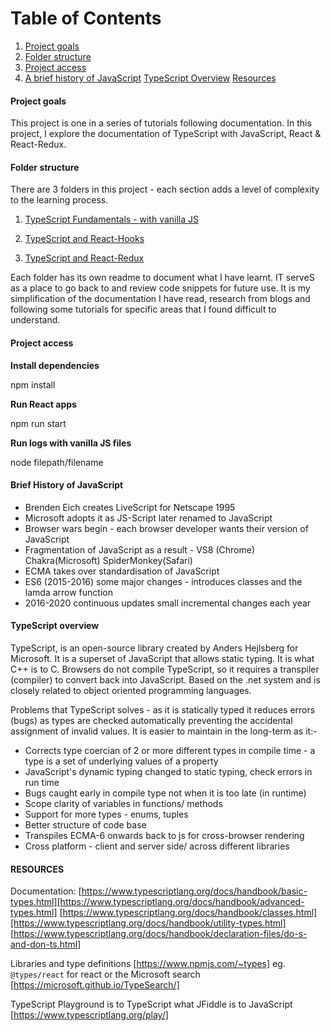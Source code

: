 # Table of Contents

1. [Project goals](#Project-goals)
2. [Folder structure](#Folder-structure)
3. [Project access](#Project-access)
4. [A brief history of JavaScript](#Brief-History-of-JavaScript)
   [TypeScript Overview](#TypeScript-overview)
   [Resources](#Resources)

#### Project goals

This project is one in a series of tutorials following documentation. In this project, I explore the documentation of TypeScript with JavaScript, React & React-Redux.

#### Folder structure

There are 3 folders in this project - each section adds a level of complexity to the learning process.

1. [TypeScript Fundamentals - with vanilla JS](https://github.com/SumiSastri/Typescript-with-React/tree/master/node-ts)

2. [TypeScript and React-Hooks](https://github.com/SumiSastri/Typescript-with-React/tree/master/to-do-list-ts)

3. [TypeScript and React-Redux](https://github.com/SumiSastri/Typescript-with-React/tree/master/react-redux-ts)

Each folder has its own readme to document what I have learnt. IT serveS as a place to go back to and review code snippets for future use. It is my simplification of the documentation I have read, research from blogs and following some tutorials for specific areas that I found difficult to understand.

#### Project access

**Install dependencies**

npm install

**Run React apps**

npm run start

**Run logs with vanilla JS files**

node filepath/filename

#### Brief History of JavaScript

- Brenden Eich creates LiveScript for Netscape 1995
- Microsoft adopts it as JS-Script later renamed to JavaScript
- Browser wars begin - each browser developer wants their version of JavaScript
- Fragmentation of JavaScript as a result - VS8 (Chrome) Chakra(Microsoft) SpiderMonkey(Safari)
- ECMA takes over standardisation of JavaScript
- ES6 (2015-2016) some major changes - introduces classes and the lamda arrow function
- 2016-2020 continuous updates small incremental changes each year

#### TypeScript overview

TypeScript, is an open-source library created by Anders Hejlsberg for Microsoft. It is a superset of JavaScript that allows static typing. It is what C++ is to C. Browsers do not compile TypeScript, so it requires a transpiler (compiler) to convert back into JavaScript. Based on the .net system and is closely related to object oriented programming languages.

Problems that TypeScript solves - as it is statically typed it reduces errors (bugs) as types are checked automatically preventing the accidental assignment of invalid values. It is easier to maintain in the long-term as it:-

- Corrects type coercian of 2 or more different types in compile time - a type is a set of underlying values of a property
- JavaScript's dynamic typing changed to static typing, check errors in run time
- Bugs caught early in compile type not when it is too late (in runtime)
- Scope clarity of variables in functions/ methods
- Support for more types - enums, tuples
- Better structure of code base
- Transpiles ECMA-6 onwards back to js for cross-browser rendering
- Cross platform - client and server side/ across different libraries

#### RESOURCES

Documentation:
[https://www.typescriptlang.org/docs/handbook/basic-types.html][https://www.typescriptlang.org/docs/handbook/advanced-types.html]
[https://www.typescriptlang.org/docs/handbook/classes.html][https://www.typescriptlang.org/docs/handbook/utility-types.html]
[https://www.typescriptlang.org/docs/handbook/declaration-files/do-s-and-don-ts.html]

Libraries and type definitions [https://www.npmjs.com/~types]
eg. `@types/react` for react or the Microsoft search [https://microsoft.github.io/TypeSearch/]

TypeScript Playground is to TypeScript what JFiddle is to JavaScript [https://www.typescriptlang.org/play/]
